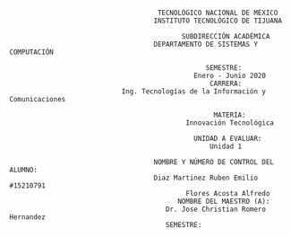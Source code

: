                                          TECNOLÓGICO NACIONAL DE MÉXICO
                                        INSTITUTO TECNOLÓGICO DE TIJUANA

                                               SUBDIRECCIÓN ACADÉMICA
                                        DEPARTAMENTO DE SISTEMAS Y COMPUTACIÓN

                                                     SEMESTRE: 
                                                  Enero - Junio 2020
                                                      CARRERA: 
                                Ing. Tecnologías de la Información y Comunicaciones

                                                       MATERIA:
                                                Innovación Tecnológica

                                                  UNIDAD A EVALUAR:
                                                      Unidad 1

                                        NOMBRE Y NÚMERO DE CONTROL DEL ALUMNO:
                                        Diaz Martinez Ruben Emilio #15210791
                                                Flores Acosta Alfredo
                                              NOMBRE DEL MAESTRO (A):
                                           Dr. Jose Christian Romero Hernandez
                                           SEMESTRE: 


